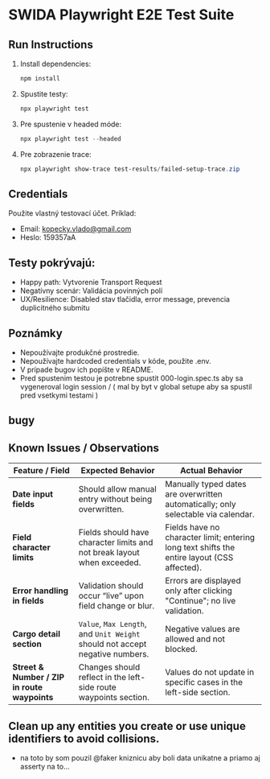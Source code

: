 # SWIDA Playwright E2E Test Suite

## Run Instructions

1. Install dependencies:
   ```powershell
   npm install
   ```
2. Spustite testy:
   ```powershell
   npx playwright test
   ```
3. Pre spustenie v headed móde:
   ```powershell
   npx playwright test --headed
   ```
4. Pre zobrazenie trace:
   ```powershell
   npx playwright show-trace test-results/failed-setup-trace.zip
   ```

## Credentials
Použite vlastný testovací účet. Príklad:
- Email: kopecky.vlado@gmail.com
- Heslo: 159357aA

## Testy pokrývajú:
- Happy path: Vytvorenie Transport Request
- Negatívny scenár: Validácia povinných polí
- UX/Resilience: Disabled stav tlačidla, error message, prevencia duplicitného submitu

## Poznámky
- Nepoužívajte produkčné prostredie.
- Nepoužívajte hardcoded credentials v kóde, použite .env.
- V prípade bugov ich popíšte v README.
- Pred spustenim testou je potrebne spustit 000-login.spec.ts aby sa vygeneroval login session / ( mal by byt v global setupe aby sa spustil pred vsetkymi testami )

## bugy

## Known Issues / Observations

| Feature / Field | Expected Behavior | Actual Behavior |
|-----------------|-----------------|----------------|
| **Date input fields** | Should allow manual entry without being overwritten. | Manually typed dates are overwritten automatically; only selectable via calendar. |
| **Field character limits** | Fields should have character limits and not break layout when exceeded. | Fields have no character limit; entering long text shifts the entire layout (CSS affected). |
| **Error handling in fields** | Validation should occur “live” upon field change or blur. | Errors are displayed only after clicking "Continue"; no live validation. |
| **Cargo detail section** | `Value`, `Max Length`, and `Unit Weight` should not accept negative numbers. | Negative values are allowed and not blocked. |
| **Street & Number / ZIP in route waypoints** | Changes should reflect in the left-side route waypoints section. | Values do not update in specific cases in the left-side section. |




## Clean up any entities you create or use unique identifiers to avoid collisions.
- na toto by som pouzil @faker kniznicu aby boli data unikatne a priamo aj asserty na to...

<!-- 
import { test, expect } from '@playwright/test';
import { faker } from '@faker-js/faker';

test('fill form with faker data', async ({ page }) => {
  // Generovanie náhodných údajov
  const randomName = faker.name.fullName();
  const randomEmail = faker.internet.email();
  const randomAddress = faker.address.streetAddress();

  // Otvorenie stránky
  await page.goto('https://example.com/form');

  // Vyplnenie polí
  await page.fill('#name', randomName);
  await page.fill('#email', randomEmail);
  await page.fill('#address', randomAddress);

  // Klik na submit
  await page.click('#submit');

  // Asserty: overenie, že hodnoty boli správne odoslané alebo zobrazené
  const submittedName = await page.locator('#submitted-name').textContent();
  const submittedEmail = await page.locator('#submitted-email').textContent();
  const submittedAddress = await page.locator('#submitted-address').textContent();

  expect(submittedName).toBe(randomName);
  expect(submittedEmail).toBe(randomEmail);
  expect(submittedAddress).toBe(randomAddress);
}); 
-->

